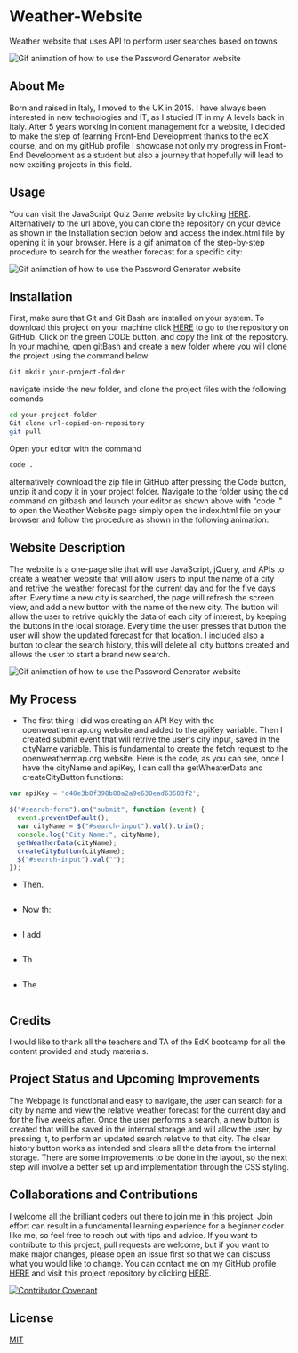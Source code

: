 # Weather-Website
Weather website that uses API to perform user searches based on towns

![Gif animation of how to use the Password Generator website](/assets/images/Weather-Dashboard.gif)

## About Me 
Born and raised in Italy, I moved to the UK in 2015. I have always been interested in new technologies and IT, as I studied IT in my A levels back in Italy. After 5 years working in content management for a website, I decided to make the step of learning Front-End Development thanks to the edX course, and on my gitHub profile I showcase not only my progress in Front-End Development as a student but also a journey that hopefully will lead to new exciting projects in this field.

## Usage

You can visit the JavaScript Quiz Game website by clicking [HERE](https://nikola84ca.github.io/Weather-Website/). Alternatively to the url above, you can clone the repository on your device as shown in the Installation section below and access the index.html file by opening it in your browser. Here is a gif animation of the step-by-step procedure to search for the weather forecast for a specific city:

![Gif animation of how to use the Password Generator website](/assets/images/Weather-Dashboard.gif)

## Installation
First, make sure that Git and Git Bash are installed on your system. To download this project on your machine click [HERE](https://github.com/Nikola84ca/Weather-Website) to go to the repository on GitHub. Click on the green CODE button, and copy the link of the repository. In your machine, open gitBash and create a new folder where you will clone the project using the command below:

```bash
Git mkdir your-project-folder
```
navigate inside the new folder, and clone the project files with the following comands

```bash
cd your-project-folder
Git clone url-copied-on-repository
git pull
```

Open your editor with the command

```bash
code .
```

alternatively download the zip file in GitHub after pressing the Code button, unzip it and copy it in your project folder. Navigate to the folder using the cd command on gitbash and lounch your editor as shown above with "code ." to open the Weather Website page simply open the index.html file on your browser and follow the procedure as shown in the following animation:


## Website Description 

The website is a one-page site that will use JavaScript, jQuery, and APIs to create a weather website that will allow users to input the name of a city and retrive the weather forecast for the current day and for the five days after. Every time a new city is searched, the page will refresh the screen view, and add a new button with the name of the new city. The button will allow the user to retrive quickly the data of each city of interest, by keeping the buttons in the local storage. Every time the user presses that button the user will show the updated forecast for that location. I included also a button to clear the search history, this will delete all city buttons created and allows the user to start a brand new search.

![Gif animation of how to use the Password Generator website](/assets/images/Weather-Dashboard.gif)

## My Process

* The first thing I did was creating an API Key with the openweathermap.org website and added to the apiKey variable. Then I created submit event that will retrive the user's city input, saved in the cityName variable. This is fundamental to create the fetch request to the openweathermap.org website. Here is the code, as you can see, once I have the cityName and apiKey, I can call the getWheaterData and createCityButton functions:

```JavaScript
var apiKey = 'd40e3b8f398b80a2a9e638ead63583f2';

$("#search-form").on("submit", function (event) {
  event.preventDefault();
  var cityName = $("#search-input").val().trim();
  console.log("City Name:", cityName);
  getWeatherData(cityName);
  createCityButton(cityName);
  $("#search-input").val("");
});
```

* Then.

```JavaScript

```

* Now th:

```JavaScript

```

* I add

```JavaScript

```

* Th

```JavaScript

```

* The 

```JavaScript


```  

## Credits

I would like to thank all the teachers and TA of the EdX bootcamp for all the content provided and study materials.

## Project Status and Upcoming Improvements

The Webpage is functional and easy to navigate, the user can search for a city by name and view the relative weather forecast for the current day and for the five weeks after. Once the user performs a search, a new button is created that will be saved in the internal storage and will allow the user, by pressing it, to perform an updated search relative to that city. The clear history button works as intended and clears all the data from the internal storage. There are some improvements to be done in the layout, so the next step will involve a better set up and implementation through the CSS styling.

## Collaborations and Contributions

I welcome all the brilliant coders out there to join me in this project. Join effort can result in a fundamental learning experience for a beginner coder like me, so feel free to reach out with tips and advice. If you want to contribute to this project, pull requests are welcome, but if you want to make major changes, please open an issue first so that we can discuss what you would like to change. You can contact me on my GitHub profile [HERE](https://github.com/Nikola84ca) and visit this project repository by clicking [HERE](https://github.com/Nikola84ca/Weather-Website).

[![Contributor Covenant](https://img.shields.io/badge/Contributor%20Covenant-2.1-4baaaa.svg)](code_of_conduct.md)

## License

[MIT](https://choosealicense.com/licenses/mit/)

